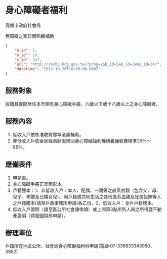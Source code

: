 # 身心障礙者福利

高雄市政府社會局

無障礙之家日間照顧補助

```json
{
    "b_id": 5,
    "m_id": 29,
    "s_id": 347,
    "url": "http://socbu.kcg.gov.tw/?prog=2&b_id=5&m_id=29&s_id=347",
    "datetime": "2012-10-26T10:00:00.000Z"
}

```
## 服務對象

設籍且實際居住本市領有身心障礙手冊，六歲以下或十八歲以上之身心障礙者。

## 服務內容

1. 低收入戶依核准收費標準全額補助。
2. 非低收入戶依全家經濟狀況補助身心障礙福利機構養護收費標準25％～85％。

## 應備表件

1. 申請書。
2. 身心障礙手冊正反面影本。
3. 戶籍謄本：1、非低收入戶：本人、配偶、一親等之直系血親（包含父、母、兒子、未婚及已婚女兒）、同戶籍或共同生活之其他直系血親及兄弟姐妹等人之戶籍謄本(請至戶政事務所申請)各乙份。2、低收入戶：全戶戶籍謄本。
4. 低收入戶證明（請至區公所社會課申請）或上開第3點所列人員之所得暨不動產證明（請至國稅局申請）。

## 辦理單位

戶籍所在地區公所、社會局身心障礙福利科申請(電話:07-3368333#3950、3952)
